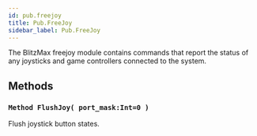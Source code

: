 ```yaml
---
id: pub.freejoy
title: Pub.FreeJoy
sidebar_label: Pub.FreeJoy
---
```



The BlitzMax freejoy module contains commands that report
the status of any joysticks and game controllers connected
to the system.


## Methods

### `Method FlushJoy( port_mask:Int=0 )`

Flush joystick button states.


